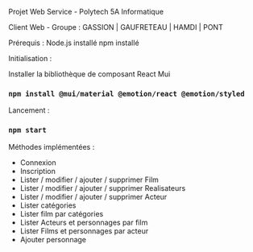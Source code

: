 Projet Web Service - Polytech 5A Informatique

Client Web - Groupe : GASSION | GAUFRETEAU | HAMDI | PONT



Prérequis : 
  Node.js installé
   npm installé



Initialisation : 

Installer la bibliothèque de composant React Mui 
### `npm install @mui/material @emotion/react @emotion/styled`

Lancement :
### `npm start`

Méthodes implémentées :
- Connexion
- Inscription
- Lister / modifier / ajouter / supprimer Film
- Lister / modifier / ajouter / supprimer Realisateurs
- Lister / modifier / ajouter / supprimer Acteur
- Lister catégories
- Lister film par catégories
- Lister Acteurs et personnages par film
- Lister Films et personnages par acteur
- Ajouter personnage
